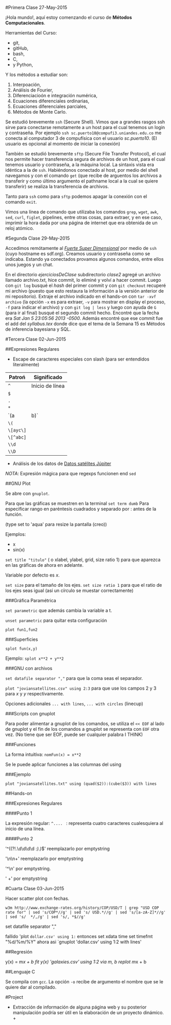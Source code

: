 #Primera Clase 27-May-2015

¡Hola mundo!, aquí estoy comenzando el curso de **Métodos Computacionales**.

Herramientas del Curso:

+ git,
+ gitHub,
+ bash,
+ C,
+ y Python,

Y los métodos a estudiar son:

1. Interpoación,
2. Análisis de Fourier,
3. Diferenciacioón e integración numérica,
4. Ecuaciones diferenciales ordinarias,
5. Ecuaciones diferenciales parciales,
6. Métodos de Monte Carlo.


Se estudió brevemente `ssh` (Secure Shell). Vimos que a grandes rasgos ssh sirve para conectarse remotamente a un host para el cual tenemos un login y contraseña. Por ejemplo `ssh sc.puerto10@compufi3.uniandes.edu.co` me conecta al computador 3 de compufísica con el usuario *sc.puerto10*. (El usuario es opcional al momento de iniciar la conexión)

También se estudió brevemente `sftp` (Secure File Transfer Protocol), el cual nos permite hacer transferencia segura de archivos de un host, para el cual tenemos usuario y contraseña, a la máquina local. La sintaxis vista era idéntica a la de `ssh`. Habiéndonos conectado al host, por medio del shell navegamos y con el comando `get` (que recibe de arguentos los archivos a transferir y como último argumento el pathname local a la cual se quiere transferir) se realiza la transferencia de archivos. 

Tanto para `ssh` como para `sftp` podemos apagar la conexión con el comando `exit`.

Vimos una línea de comando que utilizaba los comandos `grep`, `wget`, `awk`, `sed`, `curl`, `figlet`, pipelines, entre otras cosas, para extraer, y en ese caso, imprimir la hora dada por una página de internet que era obtenida de un reloj atómico.


#Segunda Clase 29-May-2015

Accedimos remótamente al [*Fuerte Super Dimensional*](http://sdf.org "*Super Dimensional Fortress*") por medio de `ssh` (cuyo hostname es sdf.org). Creamos usuario y contraseña como se indicaba. Estando ya conectados provamos algunos comandos, entre ellos unos juegos y un chat.

En el directorio *ejerciciosDeClase* subdirectorio *clase2* agregé un archivo llamado archivo.txt, hice commit, lo eliminé y volví a hacer commit. Luego con `git log` busqué el *hash* del primer commit y con `git checkout` recuperé mi archivo (puesto que esto restaura la información a la versión anterior de mi repositorio).
Extraje el archivo indicado en el hands-on con `tar -xvf archivo` (la opción `-x` es para extraer, `-v` para mostrar en display el proceso, `-f` para indicar el archivo) y con `git log | less` y luego con ayuda de `G` (para ir al final) busqué el segundo commit hecho. Encontré que la fecha era *Sat Jan 5 23:05:56 2013 -0500*. Además encontré que ese commit fue el add del *syllabus.tex* donde dice que el tema de la Semana 15 es Métodos de inferencia bayesiana y SQL.

#Tercera Clase 02-Jun-2015

##Expresiones Regulares

+ Escape de caracteres especiales con slash (para ser entendidos literalmente)

Patroń | Significado
 --- | ---
 `^` | Inicio de línea
 `$` | 
 `.` | 
 `*` | 
 `(a|b)` | 
 `\(` | 
 `\[ayc\]` | 
 `\[^abc]` | 
 `\\d` | 
 `\\D` | 

+ Análisis de los datos de [Datos satélites Júpiter](http://nssdc.gsfc.nasa.gov/planetary/factsheet/joviansatfact.html)

*NOTA*: Expresión mágica para que regexps funcionen end `sed`

##GNU Plot

Se abre con `gnuplot`.

Para que las gráficas se muestren en la terminal `set term dumb`
Para especificar rango en paréntesis cuadrados y separado por : antes de la función.

(type set to 'aqua' para resize la pantalla (creo))

Ejemplos: 
+ x
+ sin(x)

`set title "titulo"` ( o xlabel, ylabel, grid, size ratio 1) para que aparezca en las gráficas de ahora en adelante.

Variable por defecto es *x*.

`set size` para el tamaño de los ejes. `set size ratio 1` para que el ratio de los ejes seas igual (así un círculo se muestar correctamente)

###Gráfica Paramétrica

`set parametric` que además cambia la variable a t.

`unset parametric` para quitar esta configuración

`plot fun1,fun2`

###Superficies

`splot fun(x,y)` 

Ejemplo: `splot x**2 + y**2`

###GNU con archivos

`set datafile separator ","` para que la coma seas el separador.

`plot "joviansatellites.csv" using 2:3` para que use los campos 2 y 3 para *x* y *y* respectivamente.

Opciones adicionales `... with lines`, `... with circles` (linecup)

###Scripts con gnuplot

Para poder alimentar a gnuplot de los comandos, se utiliza el `<< EOF` al lado de gnuplot y el fin de los comandos a gnuplot se representa con `EOF` otra vez. (No tiene que ser EOF, puede ser cualquier palabra I THINK)

###Funciones

La forma intuitiva: `nomFun(x) = x**2`

Se le puede aplicar funciones a las columnas del using

###Ejemplo

`plot "joviansatellites.txt" using (quad($2)):(cube($3)) with lines`

##Hands-on

###Expresiones Regulares

####Punto 1

La expresión regular: `^.... ` : representa cuatro caracteres cualesquiera al inicio de una línea.

####Punto 2

'^((?!.\d\d\d\d :*).)*$' reemplazarlo por emptystring

'\n\n+' reemplazarlo por emptystring

'^\n' por emptystring.

'  +' por emptystring


#Cuarta Clase 03-Jun-2015

Hacer scatter plot con fechas.

`w3m http://www.exchange-rates.org/history/COP/USD/T | grep "USD COP rate for" | sed 's/COP*//g' | sed 's/ USD.*//g' | sed 's/[a-zA-Z]*//g' | sed 's/  */,/g' | sed 's/, *$//g'`

set datafile separator ","

fallido 'plot `dollar.csv' using 1:`
entonces
set xdata time
set timefmt "%d/%m/%Y"
ahora asi
`gnuplot 'dollar.csv' using 1:2 with lines'

##Regresión

y(x) = m*x + b
fit y(x) 'galaxies.csv' using 1:2  via m, b
replot m*x + b

##Lenguaje C

Se compila con `gcc`. La opción `-o` recibe de argumento el nombre que se le quiere dar al compilado.



#Project

+ Extracción de información de alguna página web y su posterior manipulación podría ser útil en la elaboración de un proyecto dinámico.  +
